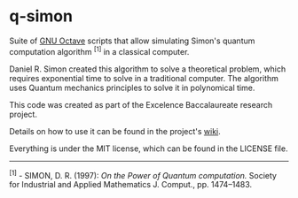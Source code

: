 # q-simon

Suite of [GNU Octave](https://www.gnu.org/software/octave/) scripts that allow
simulating Simon's quantum computation algorithm <sup>[1]</sup> in a classical
computer.

Daniel R. Simon created this algorithm to solve a theoretical problem, which
requires exponential time to solve in a traditional computer. The algorithm
uses Quantum mechanics principles to solve it in polynomical time.

This code was created as part of the Excelence Baccalaureate research project.

Details on how to use it can be found in the project's
[wiki](https://github.com/YagoGG/q-simon/wiki).

Everything is under the MIT license, which can be found in the LICENSE file.

---

<sup>[1]</sup> - SIMON, D. R. (1997): *On the Power of Quantum computation.*
Society for Industrial and Applied Mathematics J. Comput., pp. 1474–1483.
